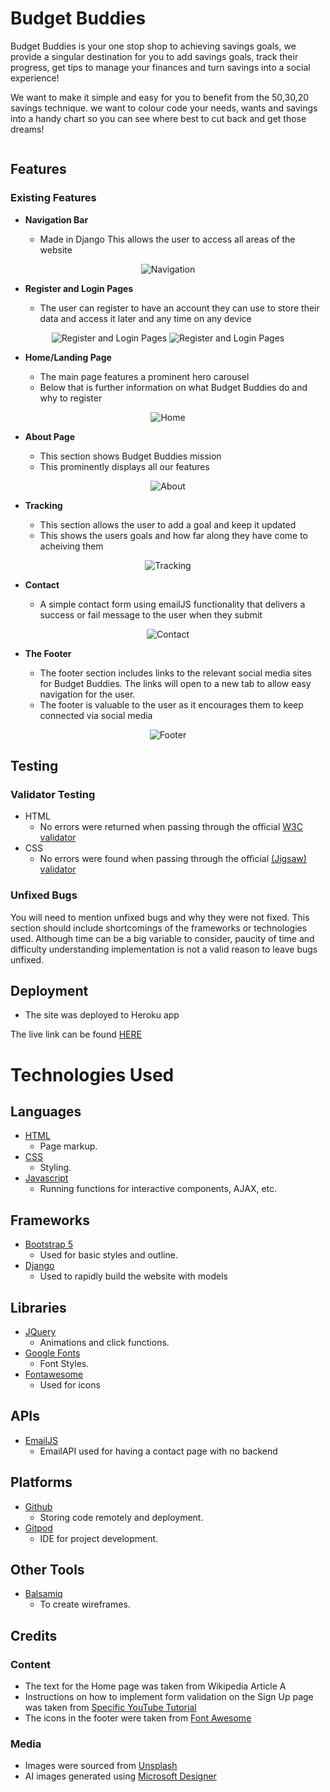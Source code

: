 # Budget Buddies

Budget Buddies is your one stop shop to achieving savings goals, we provide a singular destination for you to add savings goals, track their progress, get tips to manage your finances and turn savings into a social experience! 

We want to make it simple and easy for you to benefit from the 50,30,20 savings technique. we want to colour code your needs, wants and savings into a handy chart so you can see where best to cut back and get those dreams!

<div align="center">
  <img src="" alt="">
</div>

## Features 

### Existing Features

- __Navigation Bar__

  - Made in Django This allows the user to access all areas of the website

<div align="center">
  <img src="./ReadmeImages/NavBar.png" alt="Navigation">
</div>

- __Register and Login Pages__

  - The user can register to have an account they can use to store their data and access it later and any time on any device

<div align="center">
  <img src="./ReadmeImages/Register.png" alt="Register and Login Pages">
  <img src="./ReadmeImages/SignIn.png" alt="Register and Login Pages">
</div>

- __Home/Landing Page__

  - The main page features a prominent hero carousel 
  - Below that is further information on what Budget Buddies do and why to register 

<div align="center">
  <img src="./ReadmeImages/Home.png" alt="Home">
</div>

- __About Page__

  - This section shows Budget Buddies mission
  - This prominently displays all our features

<div align="center">
  <img src="./ReadmeImages/About.png" alt="About">
</div>

- __Tracking__

  - This section allows the user to add a goal and keep it updated
  - This shows the users goals and how far along they have come to acheiving them

<div align="center">
  <img src="./ReadmeImages/Tracker.png" alt="Tracking">
</div>

- __Contact__

  - A simple contact form using emailJS functionality that delivers a success or fail message to the user when they submit

<div align="center">
  <img src="./ReadmeImages/Contact.png" alt="Contact">
</div>

- __The Footer__ 

  - The footer section includes links to the relevant social media sites for Budget Buddies. The links will open to a new tab to allow easy navigation for the user. 
  - The footer is valuable to the user as it encourages them to keep connected via social media

<div align="center">
  <img src="./ReadmeImages/Footer.png" alt="Footer">
</div>

## Testing 

### Validator Testing 

- HTML
  - No errors were returned when passing through the official [W3C validator](https://validator.w3.org/nu/?doc=https%3A%2F%2Fcode-institute-org.github.io%2Flove-running-2.0%2Findex.html)
- CSS
  - No errors were found when passing through the official [(Jigsaw) validator](https://jigsaw.w3.org/css-validator/validator?uri=https%3A%2F%2Fvalidator.w3.org%2Fnu%2F%3Fdoc%3Dhttps%253A%252F%252Fcode-institute-org.github.io%252Flove-running-2.0%252Findex.html&profile=css3svg&usermedium=all&warning=1&vextwarning=&lang=en#css)

### Unfixed Bugs

You will need to mention unfixed bugs and why they were not fixed. This section should include shortcomings of the frameworks or technologies used. Although time can be a big variable to consider, paucity of time and difficulty understanding implementation is not a valid reason to leave bugs unfixed. 

## Deployment

- The site was deployed to Heroku app

The live link can be found [HERE](https://janhack-5dc055031240.herokuapp.com/)

# Technologies Used

## Languages

- [HTML](w3.org/standards/webdesign/htmlcss)
  - Page markup.
- [CSS](w3.org/standards/webdesign/htmlcss)
  - Styling.
- [Javascript](https://developer.mozilla.org/en-US/docs/Web/JavaScript)
  - Running functions for interactive components, AJAX, etc.

## Frameworks

- [Bootstrap 5](https://getbootstrap.com/)
  - Used for basic styles and outline.
- [Django](https://www.djangoproject.com/) 
  - Used to rapidly build the website with models

## Libraries

- [JQuery](https://jquery.com/)
  - Animations and click functions.
- [Google Fonts](https://fonts.google.com)
  - Font Styles.
- [Fontawesome](https://fontawesome.com/)
  - Used for icons

## APIs

- [EmailJS](https://www.emailjs.com/)
   - EmailAPI used for having a contact page with no backend

## Platforms

- [Github](https://github.com/)
  - Storing code remotely and deployment.  
- [Gitpod](https://gitpod.io/)
  - IDE for project development.

## Other Tools

- [Balsamiq](https://balsamiq.com/)
  - To create wireframes.

## Credits 

### Content 

- The text for the Home page was taken from Wikipedia Article A
- Instructions on how to implement form validation on the Sign Up page was taken from [Specific YouTube Tutorial](https://www.youtube.com/)
- The icons in the footer were taken from [Font Awesome](https://fontawesome.com/)

### Media

- Images were sourced from [Unsplash](https://unsplash.com/)
- AI images generated using [Microsoft Designer](https://designer.microsoft.com/)
